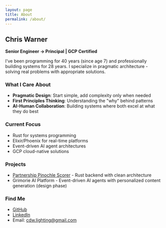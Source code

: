 ```yaml
---
layout: page
title: About
permalink: /about/
---
```


## Chris Warner
**Senior Engineer → Principal | GCP Certified**

I've been programming for 40 years (since age 7) and professionally building systems for 28 years. I specialize in pragmatic architecture - solving real problems with appropriate solutions.

### What I Care About

- **Pragmatic Design**: Start simple, add complexity only when needed
- **First Principles Thinking**: Understanding the "why" behind patterns
- **AI-Human Collaboration**: Building systems where both excel at what they do best

### Current Focus

- Rust for systems programming
- Elixir/Phoenix for real-time platforms
- Event-driven AI agent architectures
- GCP cloud-native solutions

### Projects

- [Partnership Pinochle Scorer](https://github.com/chwarner-solo/pinochle-scorer) - Rust backend with clean architecture
- Grimorie AI Platform - Event-driven AI agents with personalized content generation (design phase)

### Find Me

- [GitHub](https://github.com/chwarner-solo)
- [LinkedIn](https://www.linkedin.com/in/chris-warner-9960ab7/)
- Email: cdw.lighting@gmail.com